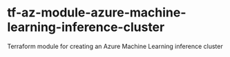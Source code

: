 # tf-az-module-azure-machine-learning-inference-cluster
Terraform module for creating an Azure Machine Learning inference cluster
